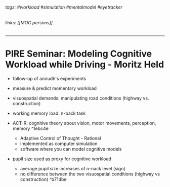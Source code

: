 ###### tags: #workload #simulation #mentalmodel #eyetracker
###### links: [[MOC persons]]

---
# PIRE Seminar: Modeling Cognitive Workload while Driving - Moritz Held
- follow-up of anirudh's experiments
- measure & predict momentary workload
- visuospatial demands: manipulating road conditions (highway vs. construction)
- working memory load: n-back task
- ACT-R: cognitive theory about vision, motor movements, perception, memory ^1ebc4e
	- Adaptive Control of Thought - Rational
	- implemented as computer simulation
	- software where you can model cognitive models

- pupil size used as proxy for cognitive workload 
	- average pupil size increases of n-nack level (sign)
	- no difference between the two visuospatial conditions (highway vs construction)
^b71dbe
